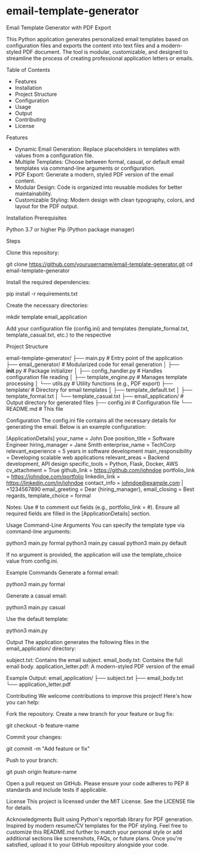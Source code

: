 # email-template-generator

Email Template Generator with PDF Export

This Python application generates personalized email templates based on configuration files and exports the content into text files and a modern-styled PDF document. The tool is modular, customizable, and designed to streamline the process of creating professional application letters or emails.


Table of Contents

- Features
- Installation
- Project Structure
- Configuration
- Usage
- Output
- Contributing
- License

Features
- Dynamic Email Generation: Replace placeholders in templates with values from a configuration file.
- Multiple Templates: Choose between formal, casual, or default email templates via command-line arguments or configuration.
- PDF Export: Generate a modern, styled PDF version of the email content.
- Modular Design: Code is organized into reusable modules for better maintainability.
- Customizable Styling: Modern design with clean typography, colors, and layout for the PDF output.

Installation
Prerequisites

Python 3.7 or higher
Pip (Python package manager)

Steps

Clone this repository:

git clone https://github.com/yourusername/email-template-generator.git
cd email-template-generator

Install the required dependencies:

pip install -r requirements.txt

Create the necessary directories:

mkdir template email_application

Add your configuration file (config.ini) and templates (template_formal.txt, template_casual.txt, etc.) to the respective

Project Structure

email-template-generator/
├── main.py                  # Entry point of the application
├── email_generator/         # Modularized code for email generation
│   ├── __init__.py          # Package initializer
│   ├── config_handler.py    # Handles configuration file reading
│   ├── template_engine.py   # Manages template processing
│   └── utils.py             # Utility functions (e.g., PDF export)
├── template/                # Directory for email templates
│   ├── template_default.txt
│   ├── template_formal.txt
│   └── template_casual.txt
├── email_application/       # Output directory for generated files
├── config.ini               # Configuration file
└── README.md                # This file

Configuration
The config.ini file contains all the necessary details for generating the email. Below is an example configuration:



[ApplicationDetails]
your_name = John Doe
position_title = Software Engineer
hiring_manager = Jane Smith
enterprise_name = TechCorp
relevant_experience = 5 years in software development
main_responsibility = Developing scalable web applications
relevant_areas = Backend development, API design
specific_tools = Python, Flask, Docker, AWS
cv_attachment = True
github_link = https://github.com/johndoe
portfolio_link = https://johndoe.com/portfolio
linkedin_link = https://linkedin.com/in/johndoe
contact_info = johndoe@example.com | +1234567890
email_greeting = Dear {hiring_manager},
email_closing = Best regards,
template_choice = formal


Notes:
Use # to comment out fields (e.g., portfolio_link = #).
Ensure all required fields are filled in the [ApplicationDetails] section.



Usage
Command-Line Arguments
You can specify the template type via command-line arguments:

python3 main.py formal
python3 main.py casual
python3 main.py default


If no argument is provided, the application will use the template_choice value from config.ini.

Example Commands
Generate a formal email:

python3 main.py formal

Generate a casual email:

python3 main.py casual

Use the default template:

python3 main.py



Output
The application generates the following files in the email_application/ directory:

subject.txt: Contains the email subject.
email_body.txt: Contains the full email body.
application_letter.pdf: A modern-styled PDF version of the email

Example Output:
email_application/
├── subject.txt
├── email_body.txt
└── application_letter.pdf


Contributing
We welcome contributions to improve this project! Here's how you can help:

Fork the repository.
Create a new branch for your feature or bug fix:

git checkout -b feature-name

Commit your changes:

git commit -m "Add feature or fix"

Push to your branch:

git push origin feature-name


Open a pull request on GitHub.
Please ensure your code adheres to PEP 8 standards and include tests if applicable.

License
This project is licensed under the MIT License. See the LICENSE file for details.

Acknowledgments
Built using Python's reportlab library for PDF generation.
Inspired by modern resume/CV templates for the PDF styling.
Feel free to customize this README.md further to match your personal style or add additional sections like screenshots, FAQs, or future plans. Once you're satisfied, upload it to your GitHub repository alongside your code.
